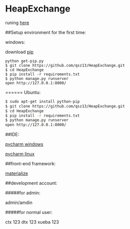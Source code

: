 # HeapExchange
runing [here](https://heap-exchange.herokuapp.com/)

##Setup environment for the first time:

windows:

download [pip](https://bootstrap.pypa.io/get-pip.py)

```
python get-pip.py
$ git clone https://github.com/qsz13/HeapExchange.git
$ cd HeapExchange
$ pip install -r requirements.txt
$ python manage.py runserver
open http://127.0.0.1:8000/
```

======
Ubuntu:

```bash
$ sudo apt-get install python-pip
$ git clone https://github.com/qsz13/HeapExchange.git
$ cd HeapExchange
$ pip install -r requirements.txt
$ python manage.py runserver
open http://127.0.0.1:8000/
```


##IDE:

[pycharm windows](http://download-cf.jetbrains.com/python/pycharm-professional-4.0.6.exe)


[pycharm linux](http://download-cf.jetbrains.com/python/pycharm-professional-4.0.6.tar.gz)



##front-end framework:

[materialize](http://materializecss.com/color.html)

##development account:

#####for admin:

admin/amdin


#####for normal user:

ctx 123
dtx 123
xueba 123
